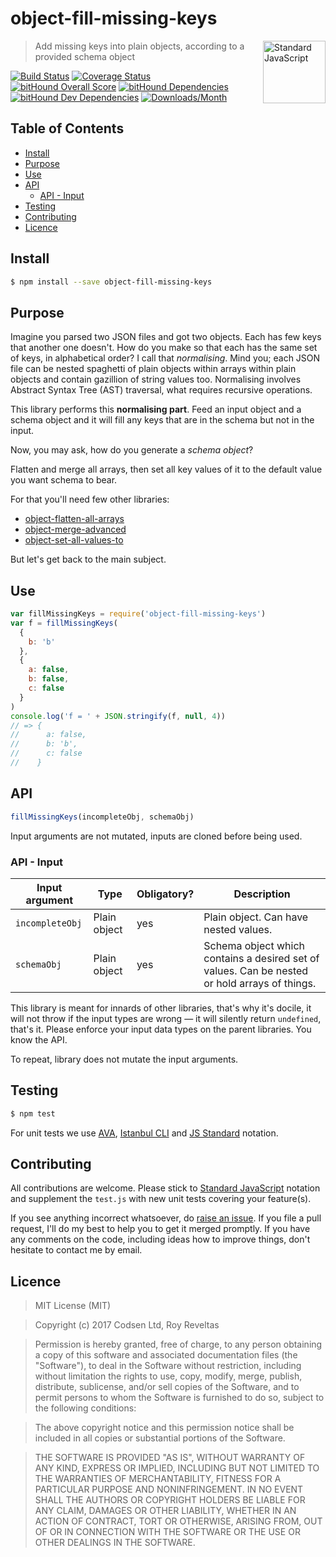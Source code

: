 # object-fill-missing-keys

<a href="https://github.com/feross/standard" style="float: right; padding: 0 0 20px 20px;"><img src="https://cdn.rawgit.com/feross/standard/master/sticker.svg" alt="Standard JavaScript" width="100" align="right"></a>

> Add missing keys into plain objects, according to a provided schema object

[![Build Status][travis-img]][travis-url]
[![Coverage Status][cov-img]][cov-url]
[![bitHound Overall Score][overall-img]][overall-url]
[![bitHound Dependencies][deps-img]][deps-url]
[![bitHound Dev Dependencies][dev-img]][dev-url]
[![Downloads/Month][downloads-img]][downloads-url]

## Table of Contents

<!-- START doctoc generated TOC please keep comment here to allow auto update -->
<!-- DON'T EDIT THIS SECTION, INSTEAD RE-RUN doctoc TO UPDATE -->


- [Install](#install)
- [Purpose](#purpose)
- [Use](#use)
- [API](#api)
  - [API - Input](#api---input)
- [Testing](#testing)
- [Contributing](#contributing)
- [Licence](#licence)

<!-- END doctoc generated TOC please keep comment here to allow auto update -->

## Install

```sh
$ npm install --save object-fill-missing-keys
```

## Purpose

Imagine you parsed two JSON files and got two objects. Each has few keys that another one doesn't. How do you make so that each has the same set of keys, in alphabetical order? I call that _normalising_. Mind you; each JSON file can be nested spaghetti of plain objects within arrays within plain objects and contain gazillion of string values too. Normalising involves Abstract Syntax Tree (AST) traversal, what requires recursive operations.

This library performs this **normalising part**. Feed an input object and a schema object and it will fill any keys that are in the schema but not in the input.

Now, you may ask, how do you generate a _schema object_?

Flatten and merge all arrays, then set all key values of it to the default value you want schema to bear.

For that you'll need few other libraries:

* [object-flatten-all-arrays](https://github.com/code-and-send/object-flatten-all-arrays)
* [object-merge-advanced](https://github.com/code-and-send/object-merge-advanced)
* [object-set-all-values-to](https://github.com/code-and-send/object-set-all-values-to)

But let's get back to the main subject.

## Use

```js
var fillMissingKeys = require('object-fill-missing-keys')
var f = fillMissingKeys(
  {
    b: 'b'
  },
  {
    a: false,
    b: false,
    c: false
  }
)
console.log('f = ' + JSON.stringify(f, null, 4))
// => {
//      a: false,
//      b: 'b',
//      c: false
//    }
```

## API

```js
fillMissingKeys(incompleteObj, schemaObj)
```

Input arguments are not mutated, inputs are cloned before being used.

### API - Input

Input argument           | Type           | Obligatory? | Description
-------------------------|----------------|-------------|-------------
`incompleteObj`          | Plain object   | yes         | Plain object. Can have nested values.
`schemaObj`              | Plain object   | yes         | Schema object which contains a desired set of values. Can be nested or hold arrays of things.

This library is meant for innards of other libraries, that's why it's docile, it will not throw if the input types are wrong — it will silently return `undefined`, that's it. Please enforce your input data types on the parent libraries. You know the API.

To repeat, library does not mutate the input arguments.

## Testing

```bash
$ npm test
```

For unit tests we use [AVA](https://github.com/avajs/ava), [Istanbul CLI](https://github.com/istanbuljs/nyc) and [JS Standard](https://github.com/feross/standard) notation.

## Contributing

All contributions are welcome. Please stick to [Standard JavaScript](https://github.com/feross/standard) notation and supplement the `test.js` with new unit tests covering your feature(s).

If you see anything incorrect whatsoever, do [raise an issue](https://github.com/code-and-send/object-fill-missing-keys/issues). If you file a pull request, I'll do my best to help you to get it merged promptly. If you have any comments on the code, including ideas how to improve things, don't hesitate to contact me by email.

## Licence

> MIT License (MIT)

> Copyright (c) 2017 Codsen Ltd, Roy Reveltas

> Permission is hereby granted, free of charge, to any person obtaining a copy
of this software and associated documentation files (the "Software"), to deal
in the Software without restriction, including without limitation the rights
to use, copy, modify, merge, publish, distribute, sublicense, and/or sell
copies of the Software, and to permit persons to whom the Software is
furnished to do so, subject to the following conditions:

> The above copyright notice and this permission notice shall be included in all
copies or substantial portions of the Software.

> THE SOFTWARE IS PROVIDED "AS IS", WITHOUT WARRANTY OF ANY KIND, EXPRESS OR
IMPLIED, INCLUDING BUT NOT LIMITED TO THE WARRANTIES OF MERCHANTABILITY,
FITNESS FOR A PARTICULAR PURPOSE AND NONINFRINGEMENT. IN NO EVENT SHALL THE
AUTHORS OR COPYRIGHT HOLDERS BE LIABLE FOR ANY CLAIM, DAMAGES OR OTHER
LIABILITY, WHETHER IN AN ACTION OF CONTRACT, TORT OR OTHERWISE, ARISING FROM,
OUT OF OR IN CONNECTION WITH THE SOFTWARE OR THE USE OR OTHER DEALINGS IN THE
SOFTWARE.

[travis-img]: https://travis-ci.org/code-and-send/object-fill-missing-keys.svg?branch=master
[travis-url]: https://travis-ci.org/code-and-send/object-fill-missing-keys

[cov-img]: https://coveralls.io/repos/github/code-and-send/object-fill-missing-keys/badge.svg?branch=master
[cov-url]: https://coveralls.io/github/code-and-send/object-fill-missing-keys?branch=master

[overall-img]: https://www.bithound.io/github/code-and-send/object-fill-missing-keys/badges/score.svg
[overall-url]: https://www.bithound.io/github/code-and-send/object-fill-missing-keys

[deps-img]: https://www.bithound.io/github/code-and-send/object-fill-missing-keys/badges/dependencies.svg
[deps-url]: https://www.bithound.io/github/code-and-send/object-fill-missing-keys/master/dependencies/npm

[dev-img]: https://www.bithound.io/github/code-and-send/object-fill-missing-keys/badges/devDependencies.svg
[dev-url]: https://www.bithound.io/github/code-and-send/object-fill-missing-keys/master/dependencies/npm

[downloads-img]: https://img.shields.io/npm/dm/object-fill-missing-keys.svg
[downloads-url]: https://www.npmjs.com/package/object-fill-missing-keys
